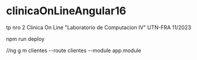 # clinicaOnLineAngular16
tp nro 2 Clinica On Line "Laboratorio de Computacion IV" UTN-FRA 11/2023


npm run deploy

//ng g m clientes --route clientes --module app.module

